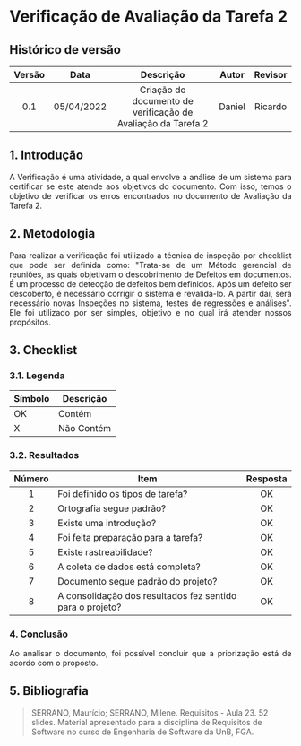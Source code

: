 # Verificação de Avaliação da Tarefa 2

## Histórico de versão

|Versão | Data | Descrição | Autor|  Revisor |
| :--: | :--: | :--: | :--: | :--:  |
| 0.1 | 05/04/2022  | Criação do documento de verificação de Avaliação da Tarefa 2 | Daniel |  Ricardo |

## 1. Introdução
<p style="text-align: justify;"> A Verificação é uma atividade, a qual envolve a análise de um sistema para certificar se este atende aos objetivos do documento. Com isso, temos o objetivo de verificar os erros encontrados no documento de Avaliação da Tarefa 2.
</p>

## 2. Metodologia
<p style="text-align: justify;">Para realizar a verificação foi utilizado a técnica de inspeção por checklist que pode ser definida como: "Trata-se de um Método gerencial de reuniões, as quais objetivam o descobrimento de Defeitos em documentos. É um processo de detecção de defeitos bem definidos. Após um defeito ser descoberto, é necessário corrigir o sistema e revalidá-lo. A partir daí, será necessário novas Inspeções no sistema, testes de regressões e análises". Ele foi utilizado por ser simples, objetivo e no qual irá atender nossos propósitos.
</p>

## 3. Checklist

### 3.1. Legenda
|Símbolo|Descrição|
|--|--|
|OK|Contém|
|X|Não Contém|

### 3.2. Resultados

| Número | Item | Resposta |
| :--: | -- | :--: |
| 1 | Foi definido os tipos de tarefa? | OK |
| 2 | Ortografia segue padrão? | OK |
| 3 | Existe uma introdução? | OK |
| 4 | Foi feita preparação para a tarefa? | OK |
| 5 | Existe rastreabilidade? | OK |
| 6 | A coleta de dados está completa? | OK |
| 7 | Documento segue padrão do projeto? | OK |
| 8 | A consolidação dos resultados fez sentido para o projeto? | OK |

### 4. Conclusão
<p style="text-align: justify;">Ao analisar o documento, foi possível concluir que a priorização está de acordo com o proposto.
</p>


## 5. Bibliografia

> SERRANO, Maurício; SERRANO, Milene. Requisitos - Aula 23. 52 slides. Material apresentado para a disciplina de Requisitos de Software no curso de Engenharia de Software da UnB, FGA.
